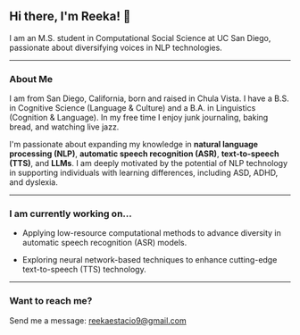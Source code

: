 ## Hi there, I'm Reeka! 👋

I am an M.S. student in Computational Social Science at UC San Diego, passionate about diversifying voices in NLP technologies.

---
### About Me

I am from San Diego, California, born and raised in Chula Vista. I have a B.S. in Cognitive Science (Language & Culture) and a B.A. in Linguistics (Cognition & Language). In my free time I enjoy junk journaling, baking bread, and watching live jazz.

I'm passionate about expanding my knowledge in **natural language processing (NLP)**, **automatic speech recognition (ASR)**, **text-to-speech (TTS)**, and **LLMs**. I am deeply motivated by the potential of NLP technology in supporting individuals with learning differences, including ASD, ADHD, and dyslexia.

---
### I am currently working on...
  
- Applying low-resource computational methods to advance diversity in automatic speech recognition (ASR) models.

- Exploring neural network-based techniques to enhance cutting-edge text-to-speech (TTS) technology.

---
### Want to reach me?

Send me a message: reekaestacio9@gmail.com
<!--
**rdestaci/rdestaci** is a ✨ _special_ ✨ repository because its `README.md` (this file) appears on your GitHub profile.

Here are some ideas to get you started:

- 🔭 I’m currently working on ...
- 🌱 I’m currently learning ...
- 👯 I’m looking to collaborate on ...
- 🤔 I’m looking for help with ...
- 💬 Ask me about ...
- 📫 How to reach me: ...
- 😄 Pronouns: ...
- ⚡ Fun fact: ...
-->
